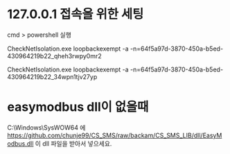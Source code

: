 # 127.0.0.1 접속을 위한 세팅

cmd > powershell 실행 

CheckNetIsolation.exe loopbackexempt -a -n=64f5a97d-3870-450a-b5ed-430964219b22_qheh3rwpy0mr2

CheckNetIsolation.exe loopbackexempt -a -n=64f5a97d-3870-450a-b5ed-430964219b22_34wpn1tjv27yp

# easymodbus dll이 없을때
C:\Windows\SysWOW64 에  https://github.com/chunje99/CS_SMS/raw/backam/CS_SMS_LIB/dll/EasyModbus.dll 이 dll 파일을 받아서 넣으세요.
